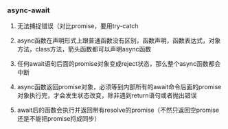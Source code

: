 ### async-await

1. 无法捕捉错误（对比promise，要用try-catch
2. async函数在声明形式上跟普通函数没有区别，函数声明，函数表达式，对象方法，class方法，箭头函数都可以声明async函数

3. 任何await语句后面的promise对象变成reject状态，那么整个async函数都会中断
4. async函数返回promise对象，必须等到内部所有的await命令后面的promise对象执行完，才会发生状态改变，除非遇到return语句或者抛出错误  
5. await后的函数会执行并返回带有resolve的promise（不然只返回空promise还是不能把promise捋成同步）